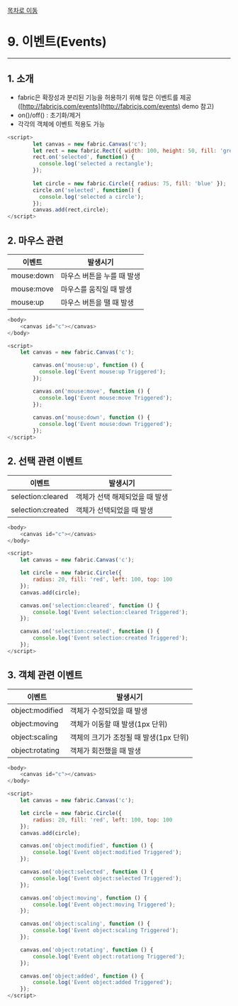 
[목차로 이동](../%5BFabric%20js%5D%20f2d3d0d0e3344ccbac67f30c7ccd4b21.md)
# 9. 이벤트(Events)

---

## 1. 소개

- fabric은 확장성과 분리된 기능을 허용하기 위해 많은 이벤트를 제공
([http://fabricjs.com/events](http://fabricjs.com/events) demo 참고)
- on()/off() : 초기화/제거
- 각각의 객체에 이벤트 적용도 가능

```javascript
<script>
        let canvas = new fabric.Canvas('c'); 
		let rect = new fabric.Rect({ width: 100, height: 50, fill: 'green' });
		rect.on('selected', function() {
		  console.log('selected a rectangle');
		});
		
		let circle = new fabric.Circle({ radius: 75, fill: 'blue' });
		circle.on('selected', function() {
		  console.log('selected a circle');
		});
        canvas.add(rect,circle);
</script>
```

## 2. 마우스 관련

| 이벤트 | 발생시기 |
| --- | --- |
| mouse:down | 마우스 버튼을 누를 때 발생 |
| mouse:move | 마우스를 움직일 때 발생 |
| mouse:up | 마우스 버튼을 땔 때 발생 |

```javascript
<body>
    <canvas id="c"></canvas>
</body>

<script>
    let canvas = new fabric.Canvas('c');

		canvas.on('mouse:up', function () {
		  console.log('Event mouse:up Triggered');
		});

		canvas.on('mouse:move', function () {
		  console.log('Event mouse:move Triggered');
		});
		
		canvas.on('mouse:down', function () {
		  console.log('Event mouse:down Triggered');
		});
</script>
```

## 2. 선택 관련 이벤트

| 이벤트 | 발생시기 |
| --- | --- |
| selection:cleared | 객체가 선택 해제되었을 때 발생 |
| selection:created | 객체가 선택되었을 때 발생 |

```javascript
<body>
    <canvas id="c"></canvas>
</body>

<script>
    let canvas = new fabric.Canvas('c');

    let circle = new fabric.Circle({
        radius: 20, fill: 'red', left: 100, top: 100
    });
    canvas.add(circle);

    canvas.on('selection:cleared', function () {
        console.log('Event selection:cleared Triggered');
    });

    canvas.on('selection:created', function () {
        console.log('Event selection:created Triggered');
    });
</script>
```

## 3. 객체 관련 이벤트

| 이벤트 | 발생시기 |
| --- | --- |
| object:modified | 객체가 수정되었을 때 발생 |
| object:moving | 객체가 이동할 때 발생(1px 단위) |
| object:scaling | 객체의 크기가 조정될 때 발생(1px 단위) |
| object:rotating | 객체가 회전했을 때 발생 |

```javascript
<body>
    <canvas id="c"></canvas>
</body>

<script>
    let canvas = new fabric.Canvas('c');

    let circle = new fabric.Circle({
        radius: 20, fill: 'red', left: 100, top: 100
    });
    canvas.add(circle);

    canvas.on('object:modified', function () {
        console.log('Event object:modified Triggered');
    });

    canvas.on('object:selected', function () {
        console.log('Event object:selected Triggered');
    });

    canvas.on('object:moving', function () {
        console.log('Event object:moving Triggered');
    });

    canvas.on('object:scaling', function () {
        console.log('Event object:scaling Triggered');
    });

    canvas.on('object:rotating', function () {
        console.log('Event object:rotationg Triggered');
    });

    canvas.on('object:added', function () {
        console.log('Event object:added Triggered');
    });
</script>
```